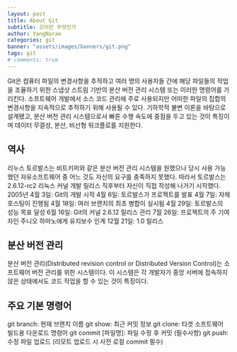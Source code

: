 ```yaml
---
layout: post
title: About Git
subtitle: 깃이란 무엇인가
author: YangNarae
categories: git
banner: "assets/images/banners/git.png"
tags: git
# comments: true
---
```


Git은 컴퓨터 파일의 변경사항을 추적하고 여러 명의 사용자들 간에 해당 파일들의 작업을 조율하기 위한 스냅샷 스트림 기반의 분산 버전 관리 시스템 또는 이러한 명령어를 가리킨다. 소프트웨어 개발에서 소스 코드 관리에 주로 사용되지만 어떠한 파일의 집합의 변경사항을 지속적으로 추적하기 위해 사용될 수 있다. 기하학적 불변 이론을 바탕으로 설계됐고, 분산 버전 관리 시스템으로서 빠른 수행 속도에 중점을 두고 있는 것이 특징이며 데이터 무결성, 분산, 비선형 워크플로를 지원한다.

## 역사

리누스 토르발스는 비트키퍼와 같은 분산 버전 관리 시스템을 원했으나 당시 사용 가능했던 자유소프트웨어 중 어느 것도 자신의 요구를 충족하지 못했다. 따라서 토르발스는 2.6.12-rc2 리눅스 커널 개발 릴리스 직후부터 자신이 직접 작성해 나가기 시작했다. 
2005년 
4월 3일: Git의 개발 시작
4월 6일: 토르발스가 프로젝트를 발표
4월 7일: 자체 호스팅이 진행됨
4월 18일: 여러 브랜치의 최초 병합이 실시됨
4월 29일: 토르발스의 성능 목표 달성
6월 16일: Git의 커널 2.6.12 릴리스 관리
7월 26일: 프로젝트의 주 기여자인 주니오 하마노에게 유지보수 인계
12월 21일: 1.0 릴리스

## 분산 버전 관리

분산 버전 관리(Distributed revision control or Distributed Version Control)는 소프트웨어 버전 관리를 위한 시스템이다. 이 시스템은 각 개발자가 중앙 서버에 접속하지 않은 상태에서도 코드 작업을 할 수 있는 것이 특징이다. 

## 주요 기본 명령어

git branch: 현재 브랜치 이름
git show: 최근 커밋 정보
git clone: 타겟 소프트웨어 빌드용 다운로드 명령어
git commit [파일명]: 파일 수정 후 커밋 (필수사항)
git push: 수정 파일 업로드 (리모트 업로드 시 사전 로컬 commit 필수)